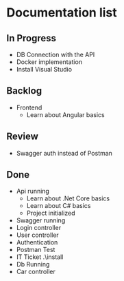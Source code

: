 # Documentation list

## In Progress

- DB Connection with the API
- Docker implementation
- Install Visual Studio

## Backlog

- Frontend
  - Learn about Angular basics

## Review

- Swagger auth instead of Postman

## Done

- Api running
  - Learn about .Net Core basics
  - Learn about C# basics
  - Project initialized
- Swagger running
- Login controller
- User controller
- Authentication
- Postman Test
- IT Ticket .\install
- Db Running
- Car controller
